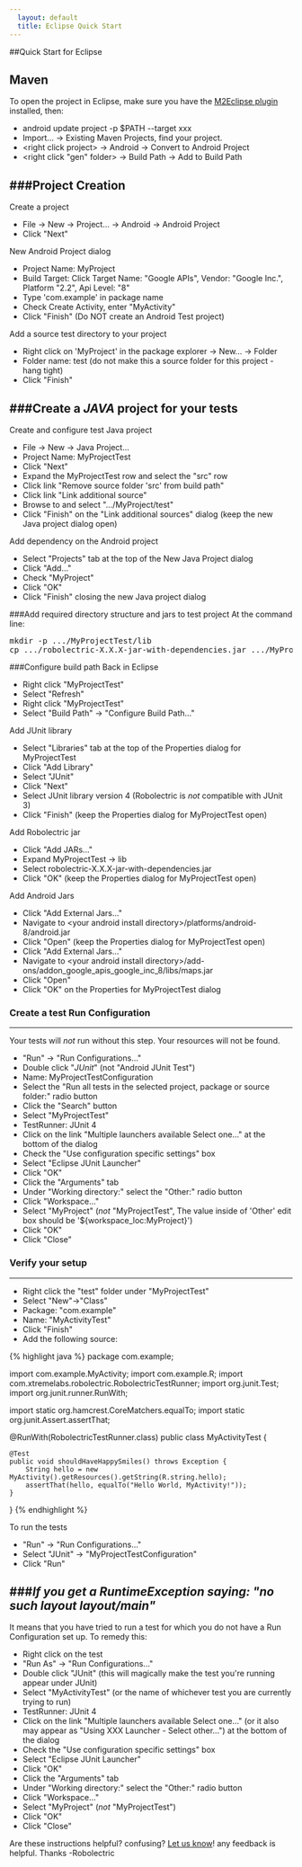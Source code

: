 ```yaml
---
  layout: default
  title: Eclipse Quick Start
---
```


##Quick Start for Eclipse

## Maven 
To open the project in Eclipse, make sure you have the
[M2Eclipse plugin](http://m2eclipse.sonatype.org/installing-m2eclipse.html) installed, then:
*  android update project -p $PATH --target xxx
* Import... &rarr; Existing Maven Projects, find your project.
* &lt;right click project&gt; &rarr; Android &rarr; Convert to Android Project
* &lt;right click "gen" folder&gt; &rarr; Build Path &rarr; Add to Build Path



###Project Creation
-----------------------
Create a project
- File &rarr; New &rarr; Project... &rarr; Android &rarr; Android Project
- Click "Next"

New Android Project dialog
- Project Name: MyProject
- Build Target: Click Target Name: "Google APIs", Vendor: "Google Inc.", Platform "2.2", Api Level: "8"
- Type 'com.example' in package name
- Check Create Activity, enter "MyActivity"
- Click "Finish" (Do NOT create an Android Test project)

Add a source test directory to your project
- Right click on 'MyProject' in the package explorer &rarr; New... &rarr; Folder
- Folder name: test (do not make this a source folder for this project - hang tight)
- Click "Finish"

###Create a *JAVA* project for your tests
------------------------

Create and configure test Java project
- File &rarr; New &rarr; Java Project...
- Project Name: MyProjectTest
- Click "Next"
- Expand the MyProjectTest row and select the "src" row
- Click link "Remove source folder 'src' from build path"
- Click link "Link additional source"
- Browse to and select ".../MyProject/test"
- Click "Finish" on the "Link additional sources" dialog (keep the new Java project dialog open)

Add dependency on the Android project
- Select "Projects" tab at the top of the New Java Project dialog
- Click "Add..."
- Check "MyProject"
- Click "OK"
- Click "Finish" closing the new Java project dialog

###Add required directory structure and jars to test project
At the command line:
<pre>
mkdir -p .../MyProjectTest/lib
cp .../robolectric-X.X.X-jar-with-dependencies.jar .../MyProjectTest/lib
</pre>

###Configure build path
Back in Eclipse
- Right click "MyProjectTest"
- Select "Refresh"
- Right click "MyProjectTest"
- Select "Build Path" &rarr; "Configure Build Path..."

Add JUnit library
- Select "Libraries" tab at the top of the Properties dialog for MyProjectTest
- Click "Add Library"
- Select "JUnit"
- Click "Next"
- Select JUnit library version 4 (Robolectric is *not* compatible with JUnit 3)
- Click "Finish" (keep the Properties dialog for MyProjectTest open)

Add Robolectric jar
- Click "Add JARs..."
- Expand MyProjectTest &rarr; lib
- Select robolectric-X.X.X-jar-with-dependencies.jar
- Click "OK" (keep the Properties dialog for MyProjectTest open)

Add Android Jars
- Click "Add External Jars..."
- Navigate to &lt;your android install directory&gt;/platforms/android-8/android.jar
- Click "Open"  (keep the Properties dialog for MyProjectTest open)
- Click "Add External Jars..."
- Navigate to &lt;your android install directory&gt;/add-ons/addon_google_apis_google_inc_8/libs/maps.jar
- Click "Open"
- Click "OK" on the Properties for MyProjectTest dialog

### Create a test Run Configuration
-----------------------------------------------
Your tests will *not* run without this step. Your resources will not be found.
- "Run" &rarr; "Run Configurations..."
- Double click "*JUnit*" (not "Android JUnit Test")
- Name: MyProjectTestConfiguration
- Select the "Run all tests in the selected project, package or source folder:" radio button
- Click the "Search" button
- Select "MyProjectTest"
- TestRunner: JUnit 4
- Click on the link "Multiple launchers available Select one..." at the bottom of the dialog
- Check the "Use configuration specific settings" box
- Select "Eclipse JUnit Launcher"
- Click "OK"
- Click the "Arguments" tab
- Under "Working directory:" select the "Other:" radio button
- Click "Workspace..."
- Select "MyProject" (*not* "MyProjectTest", The value inside of 'Other' edit box should be '${workspace_loc:MyProject}')
- Click "OK"
- Click "Close"

### Verify your setup
--------------------------------------------------------------------------------------------
- Right click the "test" folder under "MyProjectTest"
- Select "New"&rarr;"Class"
- Package: "com.example"
- Name: "MyActivityTest"
- Click "Finish"
- Add the following source:

{% highlight java %}
package com.example;

import com.example.MyActivity;
import com.example.R;
import com.xtremelabs.robolectric.RobolectricTestRunner;
import org.junit.Test;
import org.junit.runner.RunWith;

import static org.hamcrest.CoreMatchers.equalTo;
import static org.junit.Assert.assertThat;

@RunWith(RobolectricTestRunner.class)
public class MyActivityTest {

    @Test
    public void shouldHaveHappySmiles() throws Exception {
        String hello = new MyActivity().getResources().getString(R.string.hello);
        assertThat(hello, equalTo("Hello World, MyActivity!"));
    }
}
{% endhighlight %}

To run the tests
- "Run" &rarr; "Run Configurations..."
- Select "JUnit" &rarr; "MyProjectTestConfiguration"
- Click "Run"

###*If you get a RuntimeException saying: "no such layout layout/main"*
--------------------------------------------------------------------
It means that you have tried to run a test for which you do not have a Run Configuration set up. To remedy this:
- Right click on the test
- "Run As" &rarr; "Run Configurations..."
- Double click "JUnit" (this will magically make the test you're running appear under JUnit)
- Select "MyActivityTest" (or the name of whichever test you are currently trying to run)
- TestRunner: JUnit 4
- Click on the link "Multiple launchers available Select one..." (or it also may appear as "Using XXX Launcher - Select
other...") at the bottom of the dialog
- Check the "Use configuration specific settings" box
- Select "Eclipse JUnit Launcher"
- Click "OK"
- Click the "Arguments" tab
- Under "Working directory:" select the "Other:" radio button
- Click "Workspace..."
- Select "MyProject" (*not* "MyProjectTest")
- Click "OK"
- Click "Close"


Are these instructions helpful? confusing? [Let us know](http://groups.google.com/group/robolectric)! any feedback is helpful. Thanks -Robolectric